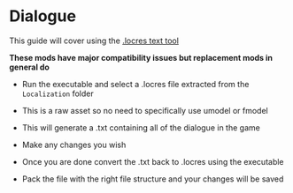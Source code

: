 # Dialogue

This guide will cover using the [.locres text tool](https://cdn.discordapp.com/attachments/775093920915914794/836699867920859207/unreal_locres_texttool.exe)

**These mods have major compatibility issues but replacement mods in general do**

- Run the executable and select a .locres file extracted from the `Localization` folder

- This is a raw asset so no need to specifically use umodel or fmodel

- This will generate a .txt containing all of the dialogue in the game

- Make any changes you wish 

- Once you are done convert the .txt back to .locres using the executable

- Pack the file with the right file structure and your changes will be saved